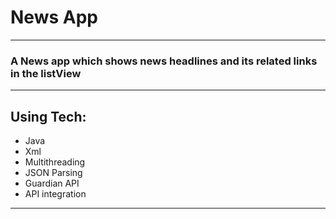 # News App
---
### A News app which shows news headlines and its related links in the listView
---
## Using Tech:

* Java
* Xml
* Multithreading
* JSON Parsing
* Guardian API
* API integration
---
